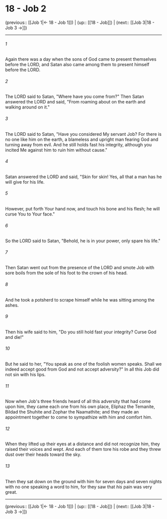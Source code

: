 # 18 - Job 2

(previous:: [[Job 1|← 18 - Job 1]]) | (up:: [[18 - Job]]) | (next:: [[Job 3|18 - Job 3 →]])

***


###### 1 
Again there was a day when the sons of God came to present themselves before the LORD, and Satan also came among them to present himself before the LORD. 

###### 2 
The LORD said to Satan, "Where have you come from?" Then Satan answered the LORD and said, "From roaming about on the earth and walking around on it." 

###### 3 
The LORD said to Satan, "Have you considered My servant Job? For there is no one like him on the earth, a blameless and upright man fearing God and turning away from evil. And he still holds fast his integrity, although you incited Me against him to ruin him without cause." 

###### 4 
Satan answered the LORD and said, "Skin for skin! Yes, all that a man has he will give for his life. 

###### 5 
However, put forth Your hand now, and touch his bone and his flesh; he will curse You to Your face." 

###### 6 
So the LORD said to Satan, "Behold, he is in your power, only spare his life." 

###### 7 
Then Satan went out from the presence of the LORD and smote Job with sore boils from the sole of his foot to the crown of his head. 

###### 8 
And he took a potsherd to scrape himself while he was sitting among the ashes. 

###### 9 
Then his wife said to him, "Do you still hold fast your integrity? Curse God and die!" 

###### 10 
But he said to her, "You speak as one of the foolish women speaks. Shall we indeed accept good from God and not accept adversity?" In all this Job did not sin with his lips. 

###### 11 
Now when Job's three friends heard of all this adversity that had come upon him, they came each one from his own place, Eliphaz the Temanite, Bildad the Shuhite and Zophar the Naamathite; and they made an appointment together to come to sympathize with him and comfort him. 

###### 12 
When they lifted up their eyes at a distance and did not recognize him, they raised their voices and wept. And each of them tore his robe and they threw dust over their heads toward the sky. 

###### 13 
Then they sat down on the ground with him for seven days and seven nights with no one speaking a word to him, for they saw that _his_ pain was very great.

***

(previous:: [[Job 1|← 18 - Job 1]]) | (up:: [[18 - Job]]) | (next:: [[Job 3|18 - Job 3 →]])
